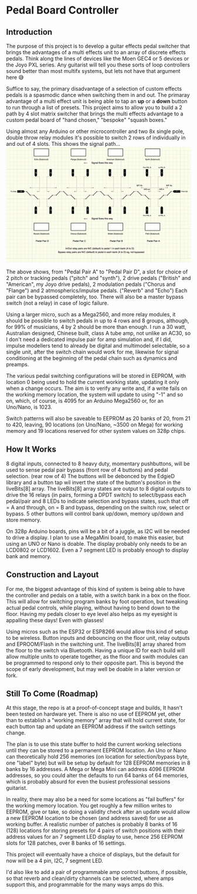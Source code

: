 # Pedal Board Controller
## Introduction
The purpose of this project is to develop a guitar effects pedal switcher that brings the advantages 
of a multi effects unit to an array of discrete effects pedals. Think along the lines of devices 
like the Moen GEC4 or 5 devices or the Joyo PXL series. Any guitarist will tell you these sorts of 
loop controllers sound better than most multifx systems, but lets not have that argument here 
&#128517;

Suffice to say, the primary disadvantage of a selection of custom effects pedals is a spasmodic 
dance when switching them in and out. The primaray advantage of a multi effect unit is being able to 
tap an **up** or a **down** button to run through a list of presets. This project aims to allow you 
to build a 2 path by 4 slot matrix switcher that brings the multi effects advantage to a custom 
pedal board of "hand chosen," "bespoke" "squash boxes."

Using almost any Arduino or other microcontroller and two 8x single pole, double throw relay modules 
it's possible to switch 2 rows of individually in and out of 4 slots. This shows the signal path...
![Relay Signal Path](./notes/RelaySignalPath.png)

The above shows, from "Pedal Pair A" to "Pedal Pair D", a slot for choice of 2 pitch or tracking 
pedals ("pitch" and "synth"), 2 drive pedals ("British" and "American", my Joyo drive pedals), 2 
modulation pedals ("Chorus and "Flange") and 2 atmospherics/impulse pedals. ("Reverb" and "Echo") 
Each pair can be bypassed completely, too. There will also be a master bypass switch (not a relay) 
in case of logic failure.

Using a larger micro, such as a Mega2560, and more relay modules, it should be possible to switch 
pedals in up to 4 rows and 8 groups, although, for 99% of musicians, 4 by 2 should be more than 
enough. I run a 30 watt, Australian designed, Chinese built, class A tube amp, not unlike an AC30, 
so I don't need a dedicated impulse pair for amp simulation and, if I did, impulse modellers tend to 
already be digital and multimodel selectable, so a single unit, after the switch chain would work 
for me, likewise for signal conditioning at the beginning of the pedal chain such as dynamics and 
preamps.

The various pedal switching configurations will be stored in EEPROM, with location 0 being used to 
hold the current working state, updating it only when a change occurs. The aim is to verify any 
write and, if a write fails on the working memory location, the system will update to using "-1" and 
so on, which, of course, is 4095 for an Arduino Mega2560 or, for an Uno/Nano, is 1023.

Switch patterns will also be saveable to EEPROM as 20 banks of 20, from 21 to 420, leaving, 90 
locations (on Uno/Nano, ~3500 on Mega) for working memory and 19 locations reserved for other system 
values on 328p chips.

## How It Works
8 digital inputs, connected to 8 heavy duty, momentary pushbuttons, will be used to sense pedal 
pair bypass (front row of 4 buttons) and pedal selection. (rear row of 4) The buttons will be 
debonced by the EdgieD library and a button tap wil invert the state of the button's position in 
the liveBits[8] array. The liveBits[8] array states are output to 8 digital outputs to drive the 16 
relays (in pairs, forming a DPDT switch) to select/bypass each pedal/pair and 8 LEDs to indicate 
selection and bypass states, such that off = A and through, on = B and bypass, depending on the 
switch row, select or bypass. 5 other buttons will control bank up/down, memory up/down and store 
memory. 

On 328p Arduino boards, pins will be a bit of a juggle, as I2C will be needed to drive a display. I 
plan to use a MegaMini board, to make this easier, but using an UNO or Nano is doable. The display 
probably only needs to be an LCD0802 or LCD1602. Even a 7 segment LED is probably enough to display 
bank and memory.

## Construction and Layout
For me, the biggest advantage of this kind of system is being able to have the controller and pedals 
on a table, with a switch bank in a box on the floor. This will allow for switching program banks by 
foot operation, but tweaking actual pedal controls, while playing, without having to bend down to 
the floor. Having my pedals closer to eye level also helps as my eyesight is appalling these days! 
Even with glasses!

Using micros such as the ESP32 or ESP8266 would allow this kind of setup to be wireless. Button 
inputs and debouncing on the floor unit, relay outputs and EPROOM/Flash in the switching unit. The 
liveBits[8] array shared from the floor to the switch via Bluetooth. Having a unique ID for each 
build will allow multiple units to operate together, as the floor and swith modules can be 
programmed to respond only to their opposite part. This is beyond the scope of early development, 
but may well be doable in a later version or fork.

## Still To Come (Roadmap)
At this stage, the repo is at a proof-of-concept stage and builds, It hasn't been tested on hardware 
yet. There is also no use of EEPROM yet, other than to establish a "working memory" array that will 
hold current state, for each button tap and update an EEPROM address if the switch settings change.

The plan is to use this state buffer to hold the current working selections until they can be stored to a permanent EEPROM location. An Uno or Nano can theoretically hold 256 memories (on location for selection/bypass byte, one "label" byte) but will be setup by default for 128 EEPROM memories in 8 banks by 16 addresses. A Mega or Mega Mini can address 4096 EEPROM addresses, so you could alter the defaults to run 64 banks of 64 memories, which is probably absurd for even the busiest professional sessions guitarist. 

In reality, there may also be a need for some locations as "fail buffers" for the working memory location. You get roughly a few million writes to EEPROM, give or take, so doing a validity check after an update would allow a new EEPROM location to be chosen (and address saved) for use as working buffer. A realistic number of patches is probably 8 banks of 16 (128) locations for storing presets for 4 pairs of switch positions with their address values for an 7 segment LED display to use, hence 256 EEPROM slots for 128 patches, over 8 banks of 16 settings.

This project will eventually have a choice of displays, but the default for now will be a 4 pin, I2C, 7 segment LED.

I'd also like to add a pair of programmable amp control buttons, if possible, so that reverb and clean/dirty channels can be selected, where amps support this, and programmable for the many ways amps do this.